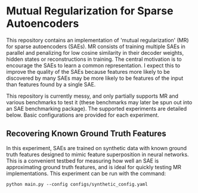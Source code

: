 # Mutual Regularization for Sparse Autoencoders

This repository contains an implementation of 'mutual regularization' (MR) for sparse autoencoders (SAEs). MR consists of training multiple SAEs in parallel and penalizing for low cosine similarity in their decoder weights, hidden states or reconstructions in training. The central motivation is to encourage the SAEs to learn a common representation. I expect this to improve the quality of the SAEs because features more likely to be discovered by many SAEs may be more likely to be features of the input than features found by a single SAE.

This repository is currently messy, and only partially supports MR and various benchmarks to test it (these benchmarks may later be spun out into an SAE benchmarking package). The supported experiments are detailed below. Basic configurations are provided for each experiment.

## Recovering Known Ground Truth Features

In this experiment, SAEs are trained on synthetic data with known ground truth features designed to mimic feature superposition in neural networks. This is a convenient testbed for measuring how well an SAE is approximating ground truth features, and is ideal for quickly testing MR implementations. This experiment can be run with the command:
```
python main.py --config configs/synthetic_config.yaml
```
